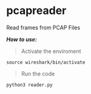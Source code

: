 # pcapreader
Read frames from PCAP Files


***How to use:***

> Activate the enviroment

`source wireshark/bin/activate`

> Run the code

`python3 reader.py` 
